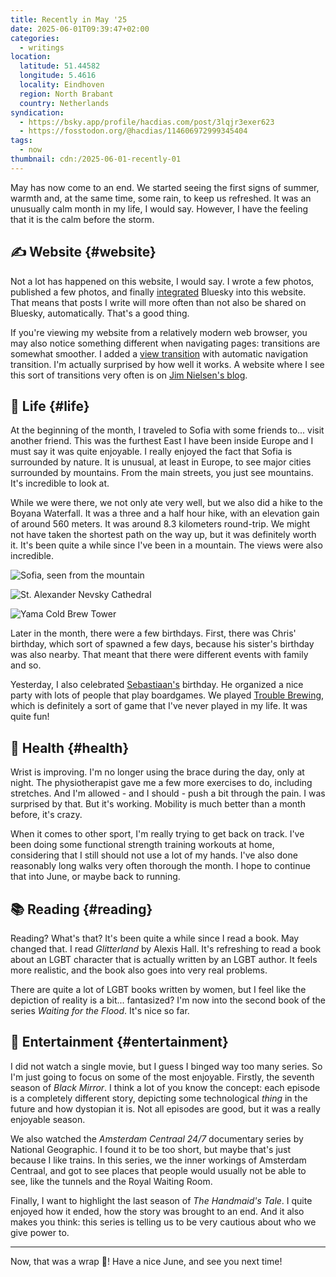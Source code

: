 ```yaml
---
title: Recently in May '25
date: 2025-06-01T09:39:47+02:00
categories:
  - writings
location:
  latitude: 51.44582
  longitude: 5.4616
  locality: Eindhoven
  region: North Brabant
  country: Netherlands
syndication:
  - https://bsky.app/profile/hacdias.com/post/3lqjr3exer623
  - https://fosstodon.org/@hacdias/114606972999345404
tags:
  - now
thumbnail: cdn:/2025-06-01-recently-01
---
```


May has now come to an end. We started seeing the first signs of summer, warmth and, at the same time, some rain, to keep us refreshed. It was an unusually calm month in my life, I would say. However, I have the feeling that it is the calm before the storm.

<!--more-->

## ✍️ Website {#website}

Not a lot has happened on this website, I would say. I wrote a few photos, published a few photos, and finally [integrated](/2025/05/30/integrating-bluesky/) Bluesky into this website. That means that posts I write will more often than not also be shared on Bluesky, automatically. That's a good thing.

If you're viewing my website from a relatively modern web browser, you may also notice something different when navigating pages: transitions are somewhat smoother. I added a [view transition](https://developer.mozilla.org/en-US/docs/Web/CSS/@view-transition) with automatic navigation transition. I'm actually surprised by how well it works. A website where I see this sort of transitions very often is on [Jim Nielsen's blog](https://blog.jim-nielsen.com/).

## 🍄 Life {#life}

At the beginning of the month, I traveled to Sofia with some friends to... visit another friend. This was the furthest East I have been inside Europe and I must say it was quite enjoyable. I really enjoyed the fact that Sofia is surrounded by nature. It is unusual, at least in Europe, to see major cities surrounded by mountains. From the main streets, you just see mountains. It's incredible to look at.

While we were there, we not only ate very well, but we also did a hike to the Boyana Waterfall. It was a three and a half hour hike, with an elevation gain of around 560 meters. It was around 8.3 kilometers round-trip. We might not have taken the shortest path on the way up, but it was definitely worth it. It's been quite a while since I've been in a mountain. The views were also incredible.

<div class='fg' style='grid-template-columns: repeat(3, 1fr);'>

![Sofia, seen from the mountain](cdn:/2025-06-01-recently-03)

![St. Alexander Nevsky Cathedral](cdn:/2025-06-01-recently-04)

![Yama Cold Brew Tower](cdn:/2025-06-01-recently-02)

</div>

Later in the month, there were a few birthdays. First, there was Chris' birthday, which sort of spawned a few days, because his sister's birthday was also nearby. That meant that there were different events with family and so.

Yesterday, I also celebrated [Sebastiaan's](https://seblog.nl/) birthday. He organized a nice party with lots of people that play boardgames. We played [Trouble Brewing](https://bloodontheclocktower.com/editions/trouble-brewing), which is definitely a sort of game that I've never played in my life. It was quite fun!

## 💪 Health {#health}

Wrist is improving. I'm no longer using the brace during the day, only at night. The physiotherapist gave me a few more exercises to do, including stretches. And I'm allowed - and I should - push a bit through the pain. I was surprised by that. But it's working. Mobility is much better than a month before, it's crazy.

When it comes to other sport, I'm really trying to get back on track. I've been doing some functional strength training workouts at home, considering that I still should not use a lot of my hands. I've also done reasonably long walks very often thorough the month. I hope to continue that into June, or maybe back to running.

## 📚 Reading {#reading}

Reading? What's that? It's been quite a while since I read a book. May changed that. I read *Glitterland* by Alexis Hall. It's refreshing to read a book about an LGBT character that is actually written by an LGBT author. It feels more realistic, and the book also goes into very real problems.

There are quite a lot of LGBT books written by women, but I feel like the depiction of reality is a bit... fantasized? I'm now into the second book of the series *Waiting for the Flood*. It's nice so far.

## 🍿 Entertainment {#entertainment}

I did not watch a single movie, but I guess I binged way too many series. So I'm just going to focus on some of the most enjoyable. Firstly, the seventh season of *Black Mirror*. I think a lot of you know the concept: each episode is a completely different story, depicting some technological *thing* in the future and how dystopian it is. Not all episodes are good, but it was a really enjoyable season.

We also watched the *Amsterdam Centraal 24/7* documentary series by National Geographic. I found it to be too short, but maybe that's just because I like trains. In this series, we the inner workings of Amsterdam Centraal, and got to see places that people would usually not be able to see, like the tunnels and the Royal Waiting Room.

Finally, I want to highlight the last season of *The Handmaid's Tale*. I quite enjoyed how it ended, how the story was brought to an end. And it also makes you think: this series is telling us to be very cautious about who we give power to.

<hr>

Now, that was a wrap 🎁! Have a nice June, and see you next time!
